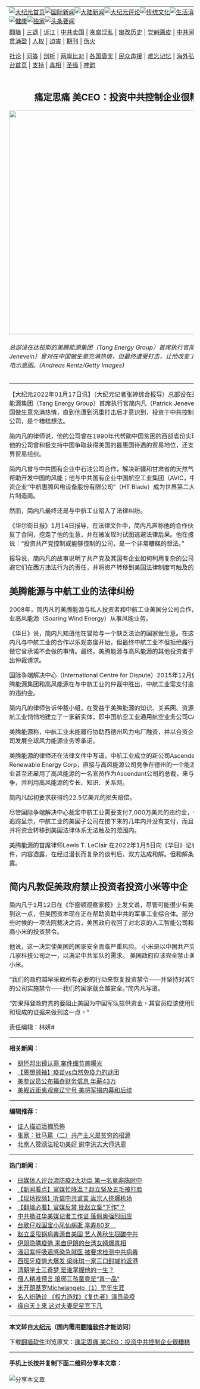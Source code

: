 <a name="1" id="1" target="_blank"></a><span id="1"></span>
<table align=center border="0"><tr><td colspan="2" VALIGN=TOP><a href="https://github.com/oksoce3137/djy/blob/master/gb/nf1351518.md#1"><img src="https://raw.githubusercontent.com/oksoce3137/www/master/t/djy/1.jpg" title="大纪元首页" alt="大纪元首页"></a><a href="https://github.com/oksoce3137/djy/blob/master/gb/n24hr.md#1"><img src="https://raw.githubusercontent.com/oksoce3137/www/master/t/djy/3.jpg" title="国际新闻" alt="国际新闻"></a><a href="https://github.com/oksoce3137/djy/blob/master/gb/nsc413.md#1"><img src="https://raw.githubusercontent.com/oksoce3137/www/master/t/djy/4.jpg" title="大陆新闻" alt="大陆新闻"></a><a href="https://github.com/oksoce3137/djy/blob/master/gb/news392.md#1"><img src="https://raw.githubusercontent.com/oksoce3137/www/master/t/djy/5.jpg" title="大纪元评论" alt="大纪元评论"></a><a href="https://github.com/oksoce3137/djy/blob/master/gb/news2007.md#1"><img src="https://raw.githubusercontent.com/oksoce3137/www/master/t/djy/6.jpg" title="传统文化" alt="传统文化"></a><a href="https://github.com/oksoce3137/djy/blob/master/gb/news2008.md#1"><img src="https://raw.githubusercontent.com/oksoce3137/www/master/t/djy/7.jpg" title="生活消费" alt="生活消费"></a><a href="https://github.com/oksoce3137/djy/blob/master/gb/ncyule.md#1"><img src="https://raw.githubusercontent.com/oksoce3137/www/master/t/djy/8.jpg" title="娱乐休闲" alt="娱乐休闲"></a><a href="https://github.com/oksoce3137/djy/blob/master/gb/nsc1002.md#1"><img src="https://raw.githubusercontent.com/oksoce3137/www/master/t/djy/9.jpg" title="健康" alt="健康"></a><a href="https://github.com/oksoce3137/djy/blob/master/gb/nf6092.md#1"><img src="https://raw.githubusercontent.com/oksoce3137/www/master/t/djy/10a.jpg" title="独家" alt="独家"></a><a href="https://github.com/oksoce3137/djy/blob/master/gb/nf4514.md#1"><img src="https://raw.githubusercontent.com/oksoce3137/www/master/t/djy/12a.jpg" title="头条要闻" alt="头条要闻"></a></td></tr>
<tr><td colspan="2" VALIGN=TOP><a target="_blank" href="https://github.com/oksoce3137/www/blob/master/README.md?zsrh#1">翻墙</a> | <a target="_blank" href="https://github.com/oksoce3137/djy/blob/master/gb/nf5657.md#1">三退</a> | <a target="_blank" href="https://github.com/oksoce3137/djy/blob/master/gb/nf6124.md#1">诉江</a> | <a target="_blank" href="https://github.com/oksoce3137/djy/blob/master/gb/nf1176117.md#1">中共卖国</a> | <a target="_blank" href="https://github.com/oksoce3137/djy/blob/master/gb/nf5773.md#1">贪腐淫乱</a> | <a target="_blank" href="https://github.com/oksoce3137/djy/blob/master/gb/nf1176115.md#1">窜改历史</a> | <a target="_blank" href="https://github.com/oksoce3137/djy/blob/master/gb/nf1176107.md#1">党魁画皮</a> | <a target="_blank" href="https://github.com/oksoce3137/djy/blob/master/gb/nf1320400.md#1">中共间谍</a> | <a target="_blank" href="https://github.com/oksoce3137/djy/blob/master/gb/nf1176114.md#1">破坏传统</a> | <a target="_blank" href="https://github.com/oksoce3137/ntdtv/blob/master/gb/prog447_1.md#1">恶贯满盈</a> | <a target="_blank" href="https://github.com/oksoce3137/djy/blob/master/gb/ncid278.md#1">人权</a> | <a target="_blank" href="https://github.com/oksoce3137/djy/blob/master/gb/nf1176111.md#1">迫害</a> | <a target="_blank" href="https://gitlab.com/szzdlab/mh-qikan/blob/master/README.md#1">期刊</a> | <a target="_blank" href="https://github.com/oksoce3137/djy/blob/master/gb/nf5562.md#1">伪火</a></p><p><a target="_blank" href="https://github.com/oksoce3137/djy/blob/master/gb/9p.md#1">社论</a> | <a target="_blank" href="https://github.com/oksoce3137/djy/blob/master/gb/nf4378.md#1">问答</a> | <a target="_blank" href="https://github.com/oksoce3137/djy/blob/master/gb/nf5792.md#1">剖析</a> | <a target="_blank" href="https://github.com/oksoce3137/djy/blob/master/gb/nf5735.md#1">两岸比对</a> | <a target="_blank" href="https://github.com/oksoce3137/djy/blob/master/gb/nf6119.md#1">各国褒奖</a> | <a target="_blank" href="https://github.com/oksoce3137/djy/blob/master/gb/nf6120.md#1">民众声援</a> | <a target="_blank" href="https://github.com/oksoce3137/djy/blob/master/gb/nf1188594.md#1">难忘记忆</a> | <a target="_blank" href="https://github.com/oksoce3137/djy/blob/master/gb/nf3180.md#1">海外弘传</a> | <a target="_blank" href="https://github.com/oksoce3137/djy/blob/master/gb/nf5410.md#1">万人上访</a> | <a target="_blank" href="https://github.com/oksoce3137/www/blob/master/README.md?zsrh#1">平台首页</a> | <a target="_blank" href="https://github.com/oksoce3137/djy/blob/master/gb/nf4386.md#1">支持</a> | <a target="_blank" href="https://github.com/oksoce3137/djy/blob/master/gb/nf4389.md#1">真相</a> | <a target="_blank" href="https://github.com/oksoce3137/djy/blob/master/gb/nf5790.md#1">圣缘</a> | <a target="_blank" href="https://github.com/oksoce3137/djy/blob/master/gb/nf4786.md#1">神韵</a></td></tr>
<tr><td VALIGN=TOP width="626"><h2 align=center>痛定思痛 美CEO：投资中共控制企业很糟糕</h2>
<img width="600" src="https://i.epochtimes.com/assets/uploads/2022/01/id13509259-GettyImages-1364069417-600x400.jpg" />
<h6>总部设在达拉斯的美腾能源集团（Tang Energy Group）首席执行官简内凡（Patrick Jenevein）曾对在中国做生意充满热情，但最终遭受打击，让他改变了想法。风能发电示意图。(Andreas Rentz/Getty Images)
</h6>
<hr>
	<p>【大纪元2022年01月17日讯】（大纪元记者张婷综合报导）总部设在达拉斯的<ahref="https://github.com/oksoce3137/djy/blob/master/gb/tag/%E7%BE%8E%E8%85%BE%E8%83%BD%E6%BA%90.md#1">美腾能源</a>集团（Tang Energy Group）首席执行官<ahref="https://github.com/oksoce3137/djy/blob/master/gb/tag/%E7%AE%80%E5%86%85%E5%87%A1.md#1">简内凡</a>（Patrick Jenevein）曾对在中国做生意充满热情，直到他遭到沉重打击后才意识到，投资于中共控制或能够控制的公司，是个糟糕想法。</p>
<p><ahref="https://github.com/oksoce3137/djy/blob/master/gb/tag/%E7%AE%80%E5%86%85%E5%87%A1.md#1">简内凡</a>的律师说，他的公司曾在1990年代帮助中国贫困的西部省份实现了电气化。他的公司曾积极支持中国争取获得美国的最惠国待遇的贸易地位，还支持中国加入世界贸易组织。</p>
<p>简内凡曾与中共国有企业中石油公司合作，解决新疆和甘肃省的天然气和发电；他还帮助开发中国的风能；他与中共国有企业中国航空工业集团（AVIC，<ahref="https://github.com/oksoce3137/djy/blob/master/gb/tag/%E4%B8%AD%E8%88%AA%E5%B7%A5%E4%B8%9A.md#1">中航工业</a>）的合资企业“中航惠腾风电设备股份有限公司”（HT Blade）成为世界第二大风力涡轮机叶片制造商。</p>
<p>然而，简内凡最终还是与<ahref="https://github.com/oksoce3137/djy/blob/master/gb/tag/%E4%B8%AD%E8%88%AA%E5%B7%A5%E4%B8%9A.md#1">中航工业</a>陷入了法律纠纷。</p>
<p>《华尔街日报》1月14日报导，在法律文件中，简内凡声称他的合作伙伴中航工业违反了合同，挖走了他的生意，并在被发现时试图逃避法律后果。他在接受采访时说：“投资共产党控制或能够控制的公司，是一个非常糟糕的想法。”</p>
<p>报导说，简内凡的故事说明了共产党及其国有企业如何利用复杂的公司实体网络来逃避它们在西方违法行为的责任，并将资产转移到美国法律制度可触及的范围之外。</p>
<h2><ahref="https://github.com/oksoce3137/djy/blob/master/gb/tag/%E7%BE%8E%E8%85%BE%E8%83%BD%E6%BA%90.md#1">美腾能源</a>与中航工业的法律纠纷</h2>
<p>2008年，简内凡的美腾能源与私人投资者和中航工业美国分公司合作，利用合资企业高风能源（Soaring Wind Energy）从事风能业务。</p>
<p>《华日》说，简内凡知道他在冒险与一个缺乏法治的国家做生意。在这个例子中，简内凡与中航工业的合作以乐观态度开始，但最终中航工业不但拒绝履行承诺，反而去做它曾承诺不会做的事情。最终，美腾能源与高风能源的其他投资者于2014年6月提出仲裁请求。</p>
<p>国际争端解决中心（International Centre for Dispute）2015年12月做出裁决，美腾能源集团和高风能源在与中航工业的仲裁中胜出，中航工业需支付逾7,000万美元的违约金。</p>
<p>简内凡的律师告诉仲裁小组，在受益于美腾能源的知识、关系网、资源和努力后，中航工业悄悄地建立了一家新实体，即中国航空工业通用航空业务公司CAIGA。</p>
<p>美腾能源称，中航工业未能履行协助西德州风力电厂融资，并以合资企业高风能源公司发展全球风力能源业务等承诺。</p>
<p>美腾能源的律师还在法律文件中写道，中航工业成立的新公司Ascendant Renewable Energy Corp，直接与高风能源公司竞争在德州的一个能源项目。中航工业甚至还雇用了高风能源的一名官员作为Ascendant公司的总裁，来与高风能源竞争，并利用高风能源的专长、知识、关系网。</p>
<p>简内凡起初要求获得约22.5亿美元的损失赔偿。</p>
<p>尽管国际争端解决中心裁定中航工业需要支付7,000万美元的违约金，但《华日》的追踪显示，中航工业的美国子公司在接下来的几年内并没有支付，而且开始出售资产并将资金转移到美国法律体系无法触及的范围内。</p>
<p>美腾能源的首席律师Lewis T. LeClair 在2022年1月5日向《华日》记者发送一封邮件，内容透露，在经过漫长而复杂的谈判后，双方达成和解。但和解条款尚未被披露。</p>
<h2>简内凡敦促美政府禁止投资者投资小米等中企</h2>
<p>简内凡于1月12日在<ahref="https://www.washingtonexaminer.com/opinion/op-eds/why-are-us-investors-bankrolling-chinas-military">《华盛顿观察家报》上发文</a>说，尽管可能很少有美国投资者意识到这一点，但美国资本现在正在帮助资助中共的军事工业综合体。部分是因为今年早些时候的一项法院裁决之后，美国政府收回了对北京的人工智能公司和智能手机制造商小米的投资禁令。</p>
<p>他说，这一决定使美国的国家安全面临严重风险。 小米是以中国共产党官员为指导的几家科技公司之一，以满足中共军队的需求。 美国政府应该完全禁止美国投资者投资小米。</p>
<p>“我们的政府越早采取所有必要的行动来恢复投资禁令——并坚持对其它中共军队控制的公司实施禁令——我们的国家就会越安全。”简内凡写道。</p>
<p><span class="VIiyi" lang="zh-TW"><span class="JLqJ4b ChMk0b" data-language-for-alternatives="zh-TW" data-language-to-translate-into="en" data-phrase-index="0" data-number-of-phrases="3">“如果拜登政府真的要阻止美国为中国军队提供资金，其官员应该使用现有的美国法律和现成的证据来做到这一点。”</span> </span></p>
<p>责任编辑：林妍#</p>
	
<hr>


<strong>相关新闻：</strong>
<li><a href="https://github.com/oksoce3137/djy/blob/master/gb/22/1/16/n13507868.md#1">胡怀邦出镜认罪 案件细节首曝光</a></li>
<li><a href="https://github.com/oksoce3137/djy/blob/master/gb/22/1/4/n13481829.md#1">【思想领袖】疫苗vs自然免疫力的谜团</a></li>
<li><a href="https://github.com/oksoce3137/djy/blob/master/gb/22/1/16/n13507853.md#1">美参议员公布福奇财务信息 年薪43万</a></li>
<li><a href="https://github.com/oksoce3137/djy/blob/master/gb/22/1/14/n13503870.md#1">美舰近距离观察辽宁号 美将军揭内幕和后续</a></li>
<hr>


<strong>编辑推荐：</strong>
<li><a href="https://github.com/upjkzu3674/djy/blob/master/gb/16/8/7/n8177641.md?dfh#1" target="_blank">证人描述活摘恐怖</a></li><li><a href="https://github.com/tsiac2612/djy/blob/master/gb/17/12/12/n9947938.md#1" target="_blank">张易：批马篇（二）共产主义是贫穷的根源</a></li><li><a href="https://github.com/tsiac2612/djy/blob/master/gb/19/1/30/n11013193.md#1" target="_blank">北京人赞颂法轮功美好 谢李洪志大师洪恩</a></li>
<hr>

<strong>热门新闻：</strong>
<li><a href="https://github.com/bpivcn3396/djy/blob/master/gb/20/3/16/n11943195.md#1">日媒体人评台湾防疫2大功臣 第一名竟非陈时中</a></li>
<li><a href="https://github.com/bpivcn3396/djy/blob/master/gb/20/3/16/n11945071.md#1">【新闻看点】官媒忙降温？赵立坚及五毛被打脸</a></li>
<li><a href="https://github.com/bpivcn3396/djy/blob/master/gb/20/3/17/n11946346.md#1">【现场视频】听信中共谎言 返京人挤爆机场</a></li>
<li><a href="https://github.com/bpivcn3396/djy/blob/master/gb/20/3/17/n11945722.md#1">【翻墙必看】官媒反常 批赵立坚“下作”？</a></li>
<li><a href="https://github.com/bpivcn3396/djy/blob/master/gb/20/3/17/n11948259.md#1">中共撤驻华美媒记者工作证 蓬佩奥强烈回应</a></li>
<li><a href="https://github.com/bpivcn3396/djy/blob/master/gb/20/3/17/n11946544.md#1">台歌仔戏国宝小凤仙病逝 享寿80岁　</a></li>
<li><a href="https://github.com/bpivcn3396/djy/blob/master/gb/20/3/15/n11942589.md#1">赵立坚甩锅病毒源自美国 艺人黄秋生狠酸中共</a></li>
<li><a href="https://github.com/bpivcn3396/djy/blob/master/gb/20/3/17/n11947993.md#1">伊朗隐瞒疫情 来自伊朗的台湾女婿爆真相</a></li>
<li><a href="https://github.com/bpivcn3396/djy/blob/master/gb/20/3/15/n11942781.md#1">潘迎紫呼吸道感染急就医 被要求检测中共病毒</a></li>
<li><a href="https://github.com/bpivcn3396/djy/blob/master/gb/20/3/15/n11942415.md#1">西班牙疫情大爆发 梁咏琪一家三口封城前返港</a></li>
<li><a href="https://github.com/bpivcn3396/djy/blob/master/gb/20/3/11/n11933369.md#1">清朝学士三奇梦 是谁掌握他的一生？</a></li>
<li><a href="https://github.com/bpivcn3396/djy/blob/master/gb/20/3/11/n11933376.md#1">僧人精准预言 琅琊三孩童竟是“真一品”</a></li>
<li><a href="https://github.com/bpivcn3396/djy/blob/master/gb/13/1/31/n3790016.md#1">米开朗基罗Michelangelo（1）早年生涯</a></li>
<li><a href="https://github.com/bpivcn3396/djy/blob/master/gb/20/3/17/n11946008.md#1">名人纷确诊 《权力游戏》《复仇者》演员染疫</a></li>
<li><a href="https://github.com/bpivcn3396/djy/blob/master/gb/20/3/12/n11936269.md#1">缘自天上来 这对夫妻是星官下凡</a></li>
<hr>

<strong>本文转自<a href="https://www.epochtimes.com">大纪元</a>（国内需用<a href="https://github.com/oksoce3137/www/blob/master/README.md#8">翻墙软件</a>才能访问）</strong><p>下载<a href="https://github.com/oksoce3137/www/blob/master/README.md#8">翻墙软件</a>浏览原文：<a href="https://www.epochtimes.com/gb/22/1/16/n13509218.htm">痛定思痛 美CEO：投资中共控制企业很糟糕</a></p><hr>

<strong>手机上长按并复制下面二维码分享本文章：</strong><br><br><img src="https://chart.apis.google.com/chart?cht=qr&chs=240x240&choe=UTF-8&chld=M|2&chl=https://github.com/oksoce3137/djy/blob/master/gb/22/1/16/n13509218.md%231" title="分享本文章"></td><td VALIGN=TOP><a href="https://github.com/oksoce3137/djy/blob/master/gb/16/1/21/n4622075.md?dfh#1" target="_blank"><img src="https://raw.githubusercontent.com/oksoce3137/djy/master/gb/300/wei-f1.jpg" title="中共的伪火骗局"  alt="中共的伪火骗局"></a><br><a href="https://github.com/oksoce3137/www/blob/master/README.md?dfh#9" target="_blank"><img src="https://raw.githubusercontent.com/oksoce3137/djy/master/gb/300/yong-h.jpg" title="永恒的见证"  alt="永恒的见证"></a><br><a href="https://github.com/oksoce3137/djy/blob/master/gb/13/9/29/n3974789.md?dfh#1" target="_blank"><img src="https://raw.githubusercontent.com/oksoce3137/djy/master/gb/300/shang-lnz.jpg" title="善良女子被中共投男牢"  alt="善良女子被中共投男牢"></a><br><a href="https://github.com/oksoce3137/djy/blob/master/gb/16/3/16/n4663449.md?dfh#1" target="_blank"><img src="https://raw.githubusercontent.com/oksoce3137/djy/master/gb/300/huo-z3.jpg" title="警卫目击活摘器官"  alt="警卫目击活摘器官"></a><br><a href="https://github.com/oksoce3137/djy/blob/master/gb/16/8/7/n8177641.md?dfh#1" target="_blank"><img src="https://raw.githubusercontent.com/oksoce3137/djy/master/gb/300/huo-z4.jpg" title="证人描述活摘恐怖"  alt="证人描述活摘恐怖"></a><br><a href="https://github.com/oksoce3137/djy/blob/master/gb/10/4/19/n2881569.md?dfh#1" target="_blank"><img src="https://raw.githubusercontent.com/oksoce3137/djy/master/gb/300/huo-z1.jpg" title="揭开活摘器官黑幕"  alt="揭开活摘器官黑幕"></a><br><a href="https://github.com/oksoce3137/djy/blob/master/gb/10/11/7/n3077476.md?dfh#1" target="_blank"><img src="https://raw.githubusercontent.com/oksoce3137/djy/master/gb/300/ma-ks.jpg" title="马克思的成魔之路"  alt="马克思的成魔之路"></a><br><a href="https://github.com/oksoce3137/djy/blob/master/gb/14/6/9/n4173977.md?dfh#1" target="_blank"><img src="https://raw.githubusercontent.com/oksoce3137/djy/master/gb/300/chang-zs.jpg" title="藏字石 蕴天机"  alt="藏字石 蕴天机"></a><br><a href="https://github.com/oksoce3137/djy/blob/master/gb/18/5/10/n10381511.md?dfh#1" target="_blank"><img src="https://raw.githubusercontent.com/oksoce3137/djy/master/gb/300/st1.jpg" title="关注三亿人三退"  alt="关注三亿人三退"></a><br><a href="https://github.com/oksoce3137/djy/blob/master/gb/18/3/21/n10237682.md?dfh#1" target="_blank"><img src="https://raw.githubusercontent.com/oksoce3137/djy/master/gb/300/jie-t.jpg" title="解体中共复兴中华"  alt="解体中共复兴中华"></a><br><a href="https://github.com/oksoce3137/djy/blob/master/gb/9/2/9/n2422991.md?dfh#1" target="_blank"><img src="https://raw.githubusercontent.com/oksoce3137/djy/master/gb/300/gao-zs.jpg" title="中共迫害良心律师"  alt="中共迫害良心律师"></a><br><a href="https://github.com/oksoce3137/djy/blob/master/gb/18/12/9/n10900044.md?dfh#1" target="_blank"><img src="https://raw.githubusercontent.com/oksoce3137/djy/master/gb/300/sj1.jpg" title="三百多万人举报江泽民"  alt="三百多万人举报江泽民"></a><br><a href="https://github.com/oksoce3137/djy/blob/master/gb/18/8/28/n10672014.md?dfh#1" target="_blank"><img src="https://raw.githubusercontent.com/oksoce3137/djy/master/gb/300/sj2.jpg" title="这些官员为何起诉江泽民"  alt="这些官员为何起诉江泽民"></a><br><a href="https://github.com/oksoce3137/djy/blob/master/gb/8/12/18/n2367165.md?dfh#1" target="_blank"><img src="https://raw.githubusercontent.com/oksoce3137/djy/master/gb/300/liangan.jpg" title="海峡两岸的强烈对比"  alt="海峡两岸的强烈对比"></a><br><a href="https://github.com/oksoce3137/djy/blob/master/gb/15/12/10/n4593139.md?dfh#1" target="_blank"><img src="https://raw.githubusercontent.com/oksoce3137/djy/master/gb/300/jia-ndzl.jpg" title="加拿大总理的贺信"  alt="加拿大总理的贺信"></a><br><a href="https://github.com/oksoce3137/djy/blob/master/gb/11/6/17/n3289382.md?dfh#1" target="_blank"><img src="https://raw.githubusercontent.com/oksoce3137/djy/master/gb/300/xiao-wd.jpg" title="探寻真相兼听则明"  alt="探寻真相兼听则明"></a><br><a href="https://github.com/oksoce3137/djy/blob/master/gb/18/10/27/n10812623.md?dfh#1" target="_blank"><img src="https://raw.githubusercontent.com/oksoce3137/djy/master/gb/300/yindu.jpg" title="印度媒体报道东方"  alt="印度媒体报道东方"></a><br><a href="https://github.com/oksoce3137/djy/blob/master/gb/18/6/9/n10469652.md?dfh#1" target="_blank"><img src="https://raw.githubusercontent.com/oksoce3137/djy/master/gb/300/xie-j.jpg" title="不一样的海外校园"  alt="不一样的海外校园"></a><br><a href="https://github.com/oksoce3137/djy/blob/master/gb/7/4/5/n1669415.md?dfh#1" target="_blank"><img src="https://raw.githubusercontent.com/oksoce3137/djy/master/gb/300/li-up.jpg" title="从大师到徒弟的传奇"  alt="从大师到徒弟的传奇"></a><br><a href="https://github.com/oksoce3137/djy/blob/master/gb/17/5/26/n9191512.md?dfh#1" target="_blank"><img src="https://raw.githubusercontent.com/oksoce3137/djy/master/gb/300/zfl2.jpg" title="亿万人与东方一本奇书"  alt="亿万人与东方一本奇书"></a><br><a href="https://github.com/oksoce3137/djy/blob/master/gb/13/11/27/n4020290.md?dfh#1" target="_blank"><img src="https://raw.githubusercontent.com/oksoce3137/djy/master/gb/300/zhen-h.jpg" title="大陆见不到的震撼场面"  alt="大陆见不到的震撼场面"></a><br><a href="https://github.com/oksoce3137/djy/blob/master/gb/15/7/17/n4482910.md?dfh#1" target="_blank"><img src="https://raw.githubusercontent.com/oksoce3137/djy/master/gb/300/dalu-sk.jpg" title="人心向善 大陆当初盛况"  alt="人心向善 大陆当初盛况"></a><br><a href="https://github.com/oksoce3137/djy/blob/master/gb/19/1/5/n10955468.md?dfh#1" target="_blank"><img src="https://raw.githubusercontent.com/oksoce3137/djy/master/gb/300/zfl1.jpg" title="追寻真理 这书讲什么"  alt="追寻真理 这书讲什么"></a><br><a href="https://github.com/oksoce3137/www/blob/master/README.md?dfh#1" target="_blank"><img src="https://raw.githubusercontent.com/oksoce3137/djy/master/gb/300/fq1.jpg" title="下载免费翻墙软件"  alt="下载免费翻墙软件"></a><br></td></tr></table>
